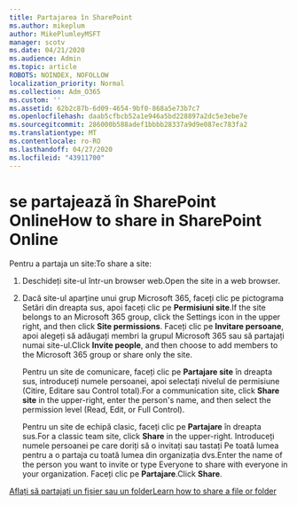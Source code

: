 ```yaml
---
title: Partajarea în SharePoint
ms.author: mikeplum
author: MikePlumleyMSFT
manager: scotv
ms.date: 04/21/2020
ms.audience: Admin
ms.topic: article
ROBOTS: NOINDEX, NOFOLLOW
localization_priority: Normal
ms.collection: Adm_O365
ms.custom: ''
ms.assetid: 62b2c87b-6d09-4654-9bf0-868a5e73b7c7
ms.openlocfilehash: daab5cfbcb52a1e946a5bd228897a2dc5e3ebe7e
ms.sourcegitcommit: 286000b588adef1bbbb28337a9d9e087ec783fa2
ms.translationtype: MT
ms.contentlocale: ro-RO
ms.lasthandoff: 04/27/2020
ms.locfileid: "43911700"
---
```

# <a name="how-to-share-in-sharepoint-online"></a><span data-ttu-id="7de3a-102">se partajează în SharePoint Online</span><span class="sxs-lookup"><span data-stu-id="7de3a-102">How to share in SharePoint Online</span></span>

<span data-ttu-id="7de3a-103">Pentru a partaja un site:</span><span class="sxs-lookup"><span data-stu-id="7de3a-103">To share a site:</span></span>
  
1. <span data-ttu-id="7de3a-104">Deschideți site-ul într-un browser web.</span><span class="sxs-lookup"><span data-stu-id="7de3a-104">Open the site in a web browser.</span></span>
    
2. <span data-ttu-id="7de3a-105">Dacă site-ul aparține unui grup Microsoft 365, faceți clic pe pictograma Setări din dreapta sus, apoi faceți clic pe **Permisiuni site**.</span><span class="sxs-lookup"><span data-stu-id="7de3a-105">If the site belongs to an Microsoft 365 group, click the Settings icon in the upper right, and then click **Site permissions**.</span></span> <span data-ttu-id="7de3a-106">Faceți clic pe **Invitare persoane**, apoi alegeți să adăugați membri la grupul Microsoft 365 sau să partajați numai site-ul.</span><span class="sxs-lookup"><span data-stu-id="7de3a-106">Click **Invite people**, and then choose to add members to the Microsoft 365 group or share only the site.</span></span> 
    
    <span data-ttu-id="7de3a-107">Pentru un site de comunicare, faceți clic pe **Partajare site** în dreapta sus, introduceți numele persoanei, apoi selectați nivelul de permisiune (Citire, Editare sau Control total).</span><span class="sxs-lookup"><span data-stu-id="7de3a-107">For a communication site, click **Share site** in the upper-right, enter the person's name, and then select the permission level (Read, Edit, or Full Control).</span></span> 
    
    <span data-ttu-id="7de3a-108">Pentru un site de echipă clasic, faceți clic pe **Partajare** în dreapta sus.</span><span class="sxs-lookup"><span data-stu-id="7de3a-108">For a classic team site, click **Share** in the upper-right.</span></span> <span data-ttu-id="7de3a-109">Introduceți numele persoanei pe care doriți să o invitați sau tastați Pe toată lumea pentru a o partaja cu toată lumea din organizația dvs.</span><span class="sxs-lookup"><span data-stu-id="7de3a-109">Enter the name of the person you want to invite or type Everyone to share with everyone in your organization.</span></span> <span data-ttu-id="7de3a-110">Faceți clic pe **Partajare**.</span><span class="sxs-lookup"><span data-stu-id="7de3a-110">Click **Share**.</span></span>
    
[<span data-ttu-id="7de3a-111">Aflați să partajați un fișier sau un folder</span><span class="sxs-lookup"><span data-stu-id="7de3a-111">Learn how to share a file or folder</span></span>](https://go.microsoft.com/fwlink/?linkid=511430)
  

